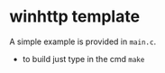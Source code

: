 # winhttp template

A simple example is provided in `main.c`.
- to build just type in the cmd `make`
